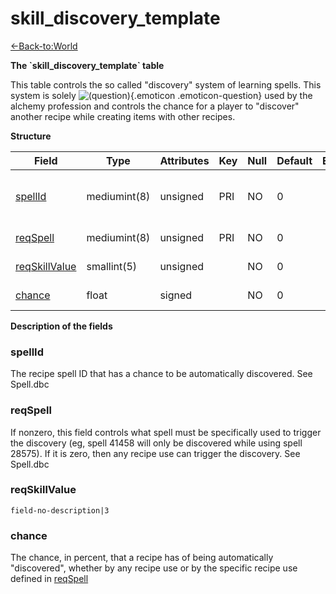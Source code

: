 # skill\_discovery\_template

[<-Back-to:World](database-world.md)

**The \`skill\_discovery\_template\` table**

This table controls the so called "discovery" system of learning spells. This system is solely ![(question)](images/icons/emoticons/help_16.png){.emoticon .emoticon-question} used by the alchemy profession and controls the chance for a player to "discover" another recipe while creating items with other recipes.

**Structure**

| Field              | Type         | Attributes | Key | Null | Default | Extra | Comment                           |
|--------------------|--------------|------------|-----|------|---------|-------|-----------------------------------|
| [spellId][1]       | mediumint(8) | unsigned   | PRI | NO   | 0       |       | SpellId of the discoverable spell |
| [reqSpell][2]      | mediumint(8) | unsigned   | PRI | NO   | 0       |       | spell requirement                 |
| [reqSkillValue][3] | smallint(5)  | unsigned   |     | NO   | 0       |       | skill points requirement          |
| [chance][4]        | float        | signed     |     | NO   | 0       |       | chance to discover                |

[1]: #spellid
[2]: #reqspell
[3]: #reqskillvalue
[4]: #chance

**Description of the fields**

### spellId

The recipe spell ID that has a chance to be automatically discovered. See Spell.dbc

### reqSpell

If nonzero, this field controls what spell must be specifically used to trigger the discovery (eg, spell 41458 will only be discovered while using spell 28575). If it is zero, then any recipe use can trigger the discovery. See Spell.dbc

### reqSkillValue

`field-no-description|3`

### chance

The chance, in percent, that a recipe has of being automatically "discovered", whether by any recipe use or by the specific recipe use defined in [reqSpell](#skill_discovery_template-reqSpell)
